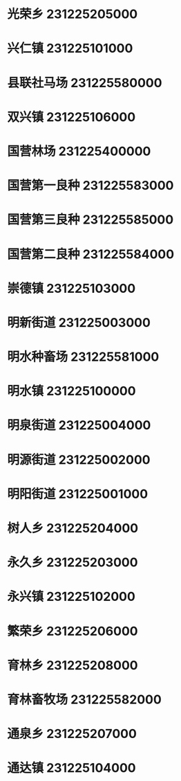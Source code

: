 # 光荣乡 231225205000
# 兴仁镇 231225101000
# 县联社马场 231225580000
# 双兴镇 231225106000
# 国营林场 231225400000
# 国营第一良种 231225583000
# 国营第三良种 231225585000
# 国营第二良种 231225584000
# 崇德镇 231225103000
# 明新街道 231225003000
# 明水种畜场 231225581000
# 明水镇 231225100000
# 明泉街道 231225004000
# 明源街道 231225002000
# 明阳街道 231225001000
# 树人乡 231225204000
# 永久乡 231225203000
# 永兴镇 231225102000
# 繁荣乡 231225206000
# 育林乡 231225208000
# 育林畜牧场 231225582000
# 通泉乡 231225207000
# 通达镇 231225104000
